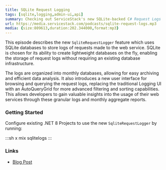 ```yaml
---
title: SQLite Request Logging
tags: [sqlite,logging,admin-ui,api]
summary: Checking out ServiceStack's new SQLite-backed C# Request Logs feature and enhanced log querying and filtering in the Admin UI
url: https://media.servicestack.com/podcasts/sqlite-request-logs.mp3
media: {size:809613,duration:202.344000,format:mp3}
---
```


This episode describes the new `SqliteRequestLogger` feature which uses SQLite databases to store 
logs of requests made to the web service. SQLite is chosen for its ability to create lightweight databases 
on the fly, enabling the storage of request logs without requiring an existing database infrastructure. 

The logs are organized into monthly databases, allowing for easy archiving and efficient data analysis. 
It also introduces a new user interface for browsing and querying the request logs, replacing the 
traditional Logging UI with an AutoQueryGrid for more advanced filtering and sorting capabilities. 
This allows developers to gain valuable insights into the usage of their web services through these 
granular logs and monthly aggregate reports.

### Getting Started

Configure existing .NET 8 Projects to use the new `SqliteRequestLogger` by running:

:::sh
x mix sqlitelogs
:::

### Links

- [Blog Post](/posts/sqlite-request-logs)
